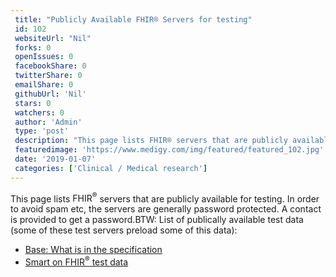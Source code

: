 ```yaml
--- 
 title: "Publicly Available FHIR® Servers for testing" 
 id: 102  
 websiteUrl: "Nil" 
 forks: 0 
 openIssues: 0  
 facebookShare: 0  
 twitterShare: 0  
 emailShare: 0  
 githubUrl: 'Nil'
 stars: 0 
 watchers: 0 
 author: 'Admin' 
 type: 'post' 
 description: "This page lists FHIR® servers that are publicly available for testing In order to avoid spam etc the servers are generally password protected A contac"
 featuredimage: 'https://www.medigy.com/img/featured/featured_102.jpg' 
 date: '2019-01-07'
 categories: ['Clinical / Medical research']
---
```

This page lists <span title="FHIR® is the registered trademark of HL7 and is used with the permission of HL7">FHIR<sup>®</sup></span> servers that are publicly available for testing. In order to avoid spam etc, the servers are generally password protected. A contact is provided to get a password.BTW: List of publically available test data (some of these test servers preload some of this data):

- [Base: What is in the specification](http://hl7.org/fhir/downloads.html)
- [Smart on <span title="FHIR® is the registered trademark of HL7 and is used with the permission of HL7">FHIR<sup>®</sup></span> test data](https://github.com/smart-on-fhir/sample-patients)